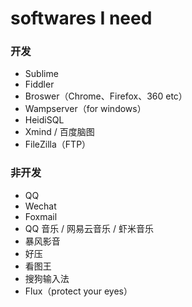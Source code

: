 # softwares I need

### 开发

- Sublime
- Fiddler
- Broswer（Chrome、Firefox、360 etc）
- Wampserver（for windows）
- HeidiSQL
- Xmind / 百度脑图
- FileZilla（FTP）


### 非开发

- QQ
- Wechat
- Foxmail
- QQ 音乐 / 网易云音乐 / 虾米音乐
- 暴风影音
- 好压
- 看图王
- 搜狗输入法
- Flux（protect your eyes）